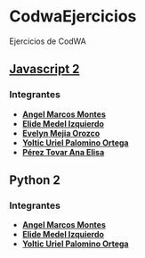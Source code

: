 # CodwaEjercicios
Ejercicios de CodWA

## [Javascript 2](https://github.com/Angel45604/CodwaEjercicios/tree/master/Javascript%202/Clases/Desarrollo%20Web)
### Integrantes
- **[Angel Marcos Montes](https://github.com/Angel45604)**
- **[Elide Medel Izquierdo](https://github.com/Elide112004)**
- **[Evelyn Mejia Orozco](https://github.com/Evelyn135)**
- **[Yoltic Uriel Palomino Ortega](https://github.com/urielpalomino)**
- **[Pérez Tovar Ana Elisa](https://github.com/ElisaTovar)**


## Python 2
### Integrantes
- **[Angel Marcos Montes](https://github.com/Angel45604)**
- **[Elide Medel Izquierdo](https://github.com/Elide112004)**
- **[Yoltic Uriel Palomino Ortega](https://github.com/urielpalomino)**


